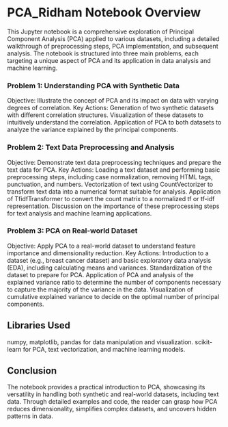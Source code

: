 # PCA_Ridham Notebook Overview

This Jupyter notebook is a comprehensive exploration of Principal Component Analysis (PCA) applied to various datasets, including a detailed walkthrough of preprocessing steps, PCA implementation, and subsequent analysis. The notebook is structured into three main problems, each targeting a unique aspect of PCA and its application in data analysis and machine learning.

### Problem 1: Understanding PCA with Synthetic Data
Objective: Illustrate the concept of PCA and its impact on data with varying degrees of correlation.
Key Actions:
Generation of two synthetic datasets with different correlation structures.
Visualization of these datasets to intuitively understand the correlation.
Application of PCA to both datasets to analyze the variance explained by the principal components.

### Problem 2: Text Data Preprocessing and Analysis
Objective: Demonstrate text data preprocessing techniques and prepare the text data for PCA.
Key Actions:
Loading a text dataset and performing basic preprocessing steps, including case normalization, removing HTML tags, punctuation, and numbers.
Vectorization of text using CountVectorizer to transform text data into a numerical format suitable for analysis.
Application of TfidfTransformer to convert the count matrix to a normalized tf or tf-idf representation.
Discussion on the importance of these preprocessing steps for text analysis and machine learning applications.

### Problem 3: PCA on Real-world Dataset
Objective: Apply PCA to a real-world dataset to understand feature importance and dimensionality reduction.
Key Actions:
Introduction to a dataset (e.g., breast cancer dataset) and basic exploratory data analysis (EDA), including calculating means and variances.
Standardization of the dataset to prepare for PCA.
Application of PCA and analysis of the explained variance ratio to determine the number of components necessary to capture the majority of the variance in the data.
Visualization of cumulative explained variance to decide on the optimal number of principal components.

## Libraries Used
numpy, matplotlib, pandas for data manipulation and visualization.
scikit-learn for PCA, text vectorization, and machine learning models.

## Conclusion
The notebook provides a practical introduction to PCA, showcasing its versatility in handling both synthetic and real-world datasets, including text data. Through detailed examples and code, the reader can grasp how PCA reduces dimensionality, simplifies complex datasets, and uncovers hidden patterns in data.

